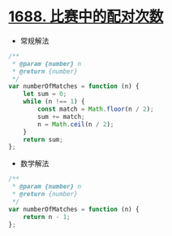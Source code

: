 # [1688. 比赛中的配对次数](https://leetcode-cn.com/problems/goal-parser-interpretation/)

- 常规解法

```javascript
/**
 * @param {number} n
 * @return {number}
 */
var numberOfMatches = function (n) {
    let sum = 0;
    while (n !== 1) {
        const match = Math.floor(n / 2);
        sum += match;
        n = Math.ceil(n / 2);
    }
    return sum;
};
```

- 数学解法

```javascript
/**
 * @param {number} n
 * @return {number}
 */
var numberOfMatches = function (n) {
    return n - 1;
};
```
